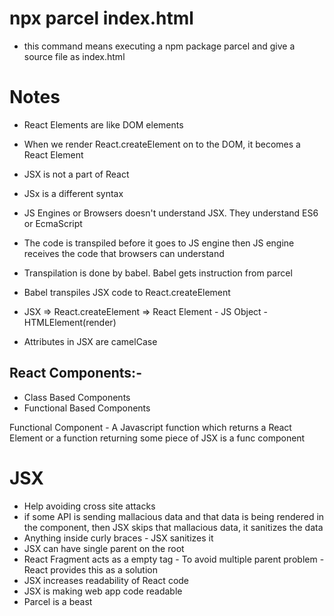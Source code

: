 # npx parcel index.html

- this command means executing a npm package parcel and give a source file as index.html

# Notes

- React Elements are like DOM elements
- When we render React.createElement on to the DOM, it becomes a React Element

- JSX is not a part of React
- JSx is a different syntax

- JS Engines or Browsers doesn't understand JSX. They understand ES6 or EcmaScript

- The code is transpiled before it goes to JS engine then JS engine receives the code that browsers can understand

- Transpilation is done by babel. Babel gets instruction from parcel
- Babel transpiles JSX code to React.createElement
- JSX => React.createElement => React Element - JS Object - HTMLElement(render)
- Attributes in JSX are camelCase

## React Components:-

- Class Based Components
- Functional Based Components

Functional Component - A Javascript function which returns a React Element
or a function returning some piece of JSX is a func component

# JSX

- Help avoiding cross site attacks
- if some API is sending mallacious data and that data is being rendered in the component,
  then JSX skips that mallacious data, it sanitizes the data
- Anything inside curly braces - JSX sanitizes it
- JSX can have single parent on the root
- React Fragment acts as a empty tag - To avoid multiple parent problem - React provides this as a solution
- JSX increases readability of React code
- JSX is making web app code readable
- Parcel is a beast
